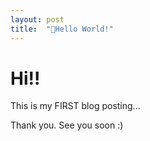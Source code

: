 ```yaml
---
layout: post
title:  "Hello World!"
---
```


# Hi!!
This is my FIRST blog posting...

Thank you.
See you soon :)
